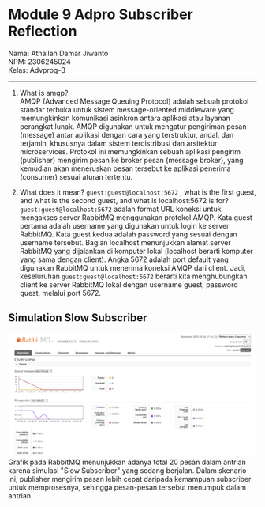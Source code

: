 # Module 9 Adpro Subscriber Reflection

Nama: Athallah Damar Jiwanto <br>
NPM: 2306245024 <br>
Kelas: Advprog-B
<hr>

1. What is amqp? <br>
AMQP (Advanced Message Queuing Protocol) adalah sebuah protokol standar terbuka untuk sistem message-oriented middleware yang memungkinkan komunikasi asinkron antara aplikasi atau layanan perangkat lunak. AMQP digunakan untuk mengatur pengiriman pesan (message) antar aplikasi dengan cara yang terstruktur, andal, dan terjamin, khususnya dalam sistem terdistribusi dan arsitektur microservices. Protokol ini memungkinkan sebuah aplikasi pengirim (publisher) mengirim pesan ke broker pesan (message broker), yang kemudian akan meneruskan pesan tersebut ke aplikasi penerima (consumer) sesuai aturan tertentu.

2. What does it mean? `guest:guest@localhost:5672` , what is the first guest, and what 
is the second guest, and what is localhost:5672 is for? <br>
`guest:guest@localhost:5672` adalah format URL koneksi untuk mengakses server RabbitMQ menggunakan protokol AMQP. Kata guest pertama adalah username yang digunakan untuk login ke server RabbitMQ. Kata guest kedua adalah password yang sesuai dengan username tersebut. Bagian localhost menunjukkan alamat server RabbitMQ yang dijalankan di komputer lokal (localhost berarti komputer yang sama dengan client). Angka 5672 adalah port default yang digunakan RabbitMQ untuk menerima koneksi AMQP dari client. Jadi, keseluruhan `guest:guest@localhost:5672` berarti kita menghubungkan client ke server RabbitMQ lokal dengan username guest, password guest, melalui port 5672.

## Simulation Slow Subscriber
![Queue Simulation](image/queue.png)
Grafik pada RabbitMQ menunjukkan adanya total 20 pesan dalam antrian karena simulasi "Slow Subscriber" yang sedang berjalan. Dalam skenario ini, publisher mengirim pesan lebih cepat daripada kemampuan subscriber untuk memprosesnya, sehingga pesan-pesan tersebut menumpuk dalam antrian.